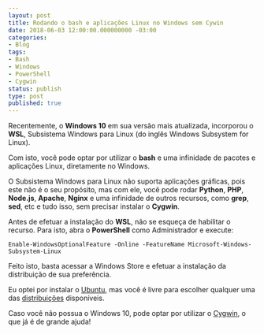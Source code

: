 ```yaml
---
layout: post
title: Rodando o bash e aplicações Linux no Windows sem Cywin
date: 2018-06-03 12:00:00.000000000 -03:00
categories:
- Blog
tags:
- Bash
- Windows
- PowerShell
- Cygwin
status: publish
type: post
published: true
---
```


Recentemente, o **Windows 10** em sua versão mais atualizada, incorporou o **WSL**, Subsistema Windows para Linux (do inglês Windows Subsystem for Linux).

Com isto, você pode optar por utilizar o **bash** e uma infinidade de pacotes e aplicações Linux, diretamente no Windows.

O Subsistema Windows para Linux não suporta aplicações gráficas, pois este não é o seu propósito, mas com ele, você pode rodar **Python**, **PHP**, **Node.js**, **Apache**, **Nginx** e uma infinidade de outros recursos, como **grep**, **sed**, etc e tudo isso, sem precisar instalar o **Cygwin**.

Antes de efetuar a instalação do **WSL**, não se esqueça de habilitar o recurso.
Para isto, abra o **PowerShell** como Administrador e execute:

    Enable-WindowsOptionalFeature -Online -FeatureName Microsoft-Windows-Subsystem-Linux

Feito isto, basta acessar a Windows Store e efetuar a instalação da distribuição de sua preferência.

Eu optei por instalar o [Ubuntu](https://www.microsoft.com/en-us/p/ubuntu/9nblggh4msv6?activetab=pivot%3aoverviewtab "Ubuntu"), mas você é livre para escolher qualquer uma das [distribuições](https://aka.ms/wslstore "distribuições") disponíveis.

Caso você não possua o Windows 10, pode optar por utilizar o [Cygwin](https://www.cygwin.com/ "Cygwin"), o que já é de grande ajuda!